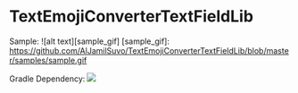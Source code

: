 # TextEmojiConverterTextFieldLib
Sample:
![alt text][sample_gif]
[sample_gif]: https://github.com/AlJamilSuvo/TextEmojiConverterTextFieldLib/blob/master/samples/sample.gif


Gradle Dependency:
[![](https://jitpack.io/v/AlJamilSuvo/TextEmojiConverterTextFieldLib.svg)](https://jitpack.io/#AlJamilSuvo/TextEmojiConverterTextFieldLib)


